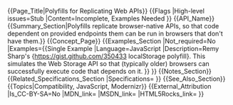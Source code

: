 {{Page_Title|Polyfills for Replicating Web APIs}}
{{Flags
|High-level issues=Stub
|Content=Incomplete, Examples Needed
}}
{{API_Name}}
{{Summary_Section|Polyfills replicate browser-native APIs, so that code dependent on provided endpoints them can be run in browsers that don't have them.}}
{{Concept_Page}}
{{Examples_Section
|Not_required=No
|Examples={{Single Example
|Language=JavaScript
|Description=Remy Sharp's {https://gist.github.com/350433 localStorage polyfill}. This simulates the Web Storage API so that (typically older) browsers can successfully execute code that depends on it.
}}
}}
{{Notes_Section}}
{{Related_Specifications_Section
|Specifications=
}}
{{See_Also_Section}}
{{Topics|Compatibility, JavaScript, Modernizr}}
{{External_Attribution
|Is_CC-BY-SA=No
|MDN_link=
|MSDN_link=
|HTML5Rocks_link=
}}